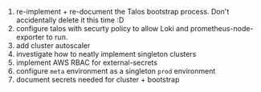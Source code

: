 1. re-implement + re-document the Talos bootstrap process. Don't accidentally delete it this time :D
2. configure talos with securty policy to allow Loki and prometheus-node-exporter to run. 
3. add cluster autoscaler
4. investigate how to neatly implement singleton clusters
5. implement AWS RBAC for external-secrets
6. configure `meta` environment as a singleton `prod` environment
7. document secrets needed for cluster + bootstrap
